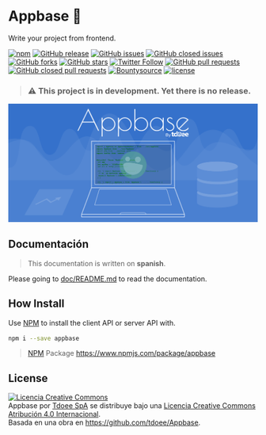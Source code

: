 # Appbase :rocket:
Write your project from frontend.

[![npm](https://img.shields.io/npm/v/appbase.svg?maxAge=2592000)](https://www.npmjs.com/package/appbase)
[![GitHub release](https://img.shields.io/github/release/tdoee/appbase.svg?maxAge=2592001)](https://github.com/tdoee/appbase)
[![GitHub issues](https://img.shields.io/github/issues/tdoee/appbase.svg)](https://github.com/tdoee/appbase/issues)
[![GitHub closed issues](https://img.shields.io/github/issues-closed/tdoee/appbase.svg?maxAge=2592000)](https://github.com/tdoee/appbase/issues)
[![GitHub forks](https://img.shields.io/github/forks/tdoee/appbase.svg)](https://github.com/tdoee/appbase/network)
[![GitHub stars](https://img.shields.io/github/stars/tdoee/appbase.svg)](https://github.com/tdoee/appbase/stargazers)
[![Twitter Follow](https://img.shields.io/twitter/follow/JonDotsoy.svg?style=social&label=Follow%20@JonDotsoy)](https://twitter.com/JonDotsoy)
[![GitHub pull requests](https://img.shields.io/github/issues-pr/tdoee/appbase.svg)](https://github.com/tdoee/appbase)
[![GitHub closed pull requests](https://img.shields.io/github/issues-pr-closed/tdoee/appbase.svg)](https://github.com/tdoee/appbase)
[![Bountysource](https://img.shields.io/bountysource/team/tdoee/activity.svg?maxAge=2592000)](https://www.bountysource.com/teams/tdoee)
[![license](https://img.shields.io/github/license/tdoee/appbase.svg?maxAge=2592003)](https://github.com/tdoee/appbase)

> ### :warning: This project is in development. Yet there is no release.    

![Appbase Background by tdoee][]

## Documentación
> This documentation is written on **spanish**.

Please going to [doc/README.md](doc/README.md) to read the documentation.

## How Install
Use [NPM] to install the client API or server API with.

```bash
npm i --save appbase
```
> [NPM] Package <https://www.npmjs.com/package/appbase>

## License
<a rel="license" href="http://creativecommons.org/licenses/by/4.0/"><img alt="Licencia Creative Commons" style="border-width:0" src="https://i.creativecommons.org/l/by/4.0/80x15.png" /></a><br /><span xmlns:dct="http://purl.org/dc/terms/" href="http://purl.org/dc/dcmitype/InteractiveResource" property="dct:title" rel="dct:type">Appbase</span> por <a xmlns:cc="http://creativecommons.org/ns#" href="http://tdoee.com" property="cc:attributionName" rel="cc:attributionURL">Tdoee SpA</a> se distribuye bajo una <a rel="license" href="http://creativecommons.org/licenses/by/4.0/">Licencia Creative Commons Atribución 4.0 Internacional</a>.<br />Basada en una obra en <a xmlns:dct="http://purl.org/dc/terms/" href="https://github.com/tdoee/Appbase" rel="dct:source">https://github.com/tdoee/Appbase</a>.


[Appbase Background by tdoee]: doc/assets/Appbase%20Background.png "Appbase by tdoee"
[NPM]: https://www.npmjs.com/
[LICENSE]: ./LICENSE

